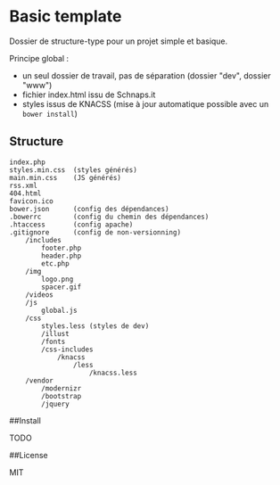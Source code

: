 # Basic template

Dossier de structure-type pour un projet simple et basique.

Principe global : 
- un seul dossier de travail, pas de séparation (dossier "dev", dossier "www")
- fichier index.html issu de Schnaps.it
- styles issus de KNACSS (mise à jour automatique possible avec un `bower install`)

## Structure

```
index.php
styles.min.css 	(styles générés)
main.min.css 	(JS générés)
rss.xml
404.html
favicon.ico
bower.json		(config des dépendances)
.bowerrc		(config du chemin des dépendances)
.htaccess		(config apache)
.gitignore		(config de non-versionning)
	/includes
		footer.php
		header.php
		etc.php
	/img
		logo.png
		spacer.gif
	/videos
	/js
		global.js
	/css
		styles.less (styles de dev)
		/illust
		/fonts
		/css-includes
			/knacss
				/less
					/knacss.less
	/vendor
		/modernizr
		/bootstrap
		/jquery
```

##Install

TODO


##License

MIT


